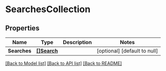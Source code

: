# SearchesCollection

## Properties
Name | Type | Description | Notes
------------ | ------------- | ------------- | -------------
**Searches** | [**[]Search**](Search.md) |  | [optional] [default to null]

[[Back to Model list]](../README.md#documentation-for-models) [[Back to API list]](../README.md#documentation-for-api-endpoints) [[Back to README]](../README.md)


